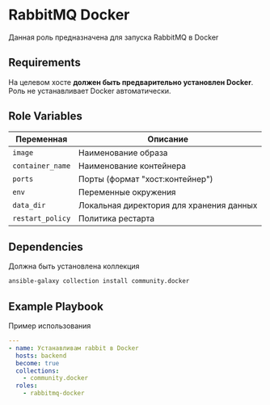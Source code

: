 RabbitMQ Docker
=========

Данная роль предназначена для запуска RabbitMQ в Docker


Requirements
------------

На целевом хосте **должен быть предварительно установлен Docker**. Роль не устанавливает Docker автоматически.



Role Variables
--------------

| Переменная             | Описание             |
|------------------------|----------------------|
| `image`    | Наименование образа              |
| `container_name`  | Наименование контейнера   |
| `ports`    | Порты (формат "хост:контейнер")  |
| `env`      | Переменные окружения             |
| `data_dir` | Локальная директория для хранения данных |
| `restart_policy` | Политика рестарта          |

Dependencies
------------

Должна быть установлена коллекция
```bash
ansible-galaxy collection install community.docker
```

Example Playbook
----------------

Пример использования

```yml
---
- name: Устанавливам rabbit в Docker
  hosts: backend
  become: true
  collections:
    - community.docker
  roles:
    - rabbitmq-docker
```


